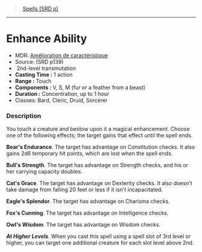 ﻿---
!SpellItem
Name: Enhance Ability
AltName: '[Amélioration de caractéristique](hd_spells_amelioration_de_caracteristique.md)'
Type: transmutation
Level: 2
CastingTime: 1 action
Range: Touch
Components: V, S, M (fur or a feather from a beast)
Duration: Concentration, up to 1 hour
Classes: Bard, Cleric, Druid, Sorcerer
Family: SpellVO
Source: (SRD p139)
Id: spells_vo.md#enhance-ability
ParentLink: spells_vo.md#spells-srd-p
ParentName: Spells (SRD p)
NameLevel: 1
Attributes:
  Name: Enhance Ability
  Markdown: >+
    # <!--Name-->Enhance Ability<!--/Name-->


    - MDR: <!--AltName-->[Amélioration de caractéristique](hd_spells_amelioration_de_caracteristique.md)<!--/AltName-->

    - Source: <!--Source-->(SRD p139)<!--/Source-->

    -  <!--Level-->2<!--/Level-->nd-level <!--Type-->transmutation<!--/Type-->

    - **Casting Time :** <!--CastingTime-->1 action<!--/CastingTime-->

    - **Range :** <!--Range-->Touch<!--/Range-->

    - **Components :** <!--Components-->V, S, M (fur or a feather from a beast)<!--/Components-->

    - **Duration :** <!--Duration-->Concentration, up to 1 hour<!--/Duration-->

    - Classes: <!--Classes-->Bard, Cleric, Druid, Sorcerer<!--/Classes-->


    ### Description


    You touch a creature and bestow upon it a magical enhancement. Choose one of the following effects; the target gains that effect until the spell ends.


    **Bear's Endurance**. The target has advantage on Constitution checks. It also gains 2d6 temporary hit points, which are lost when the spell ends.


    **Bull's Strength**. The target has advantage on Strength checks, and his or her carrying capacity doubles.


    **Cat's Grace**. The target has advantage on Dexterity checks. It also doesn't take damage from falling 20 feet or less if it isn't incapacitated.


    **Eagle's Splendor**. The target has advantage on Charisma checks.


    **Fox's Cunning**. The target has advantage on Intelligence checks.


    **Owl's Wisdom**. The target has advantage on Wisdom checks.


    **_At Higher Levels_**. When you cast this spell using a spell slot of 3rd level or higher, you can target one additional creature for each slot level above 2nd.

  AltName: '[Amélioration de caractéristique](hd_spells_amelioration_de_caracteristique.md)'
  Source: (SRD p139)
  Level: 2
  Type: transmutation
  CastingTime: 1 action
  Range: Touch
  Components: V, S, M (fur or a feather from a beast)
  Duration: Concentration, up to 1 hour
  Classes: Bard, Cleric, Druid, Sorcerer
AttributesDictionary: >+
  Name: Enhance Ability

  Markdown: >+

    # <!--Name-->Enhance Ability<!--/Name-->





    - MDR: <!--AltName-->[Amélioration de caractéristique](hd_spells_amelioration_de_caracteristique.md)<!--/AltName-->



    - Source: <!--Source-->(SRD p139)<!--/Source-->



    -  <!--Level-->2<!--/Level-->nd-level <!--Type-->transmutation<!--/Type-->



    - **Casting Time :** <!--CastingTime-->1 action<!--/CastingTime-->



    - **Range :** <!--Range-->Touch<!--/Range-->



    - **Components :** <!--Components-->V, S, M (fur or a feather from a beast)<!--/Components-->



    - **Duration :** <!--Duration-->Concentration, up to 1 hour<!--/Duration-->



    - Classes: <!--Classes-->Bard, Cleric, Druid, Sorcerer<!--/Classes-->





    ### Description





    You touch a creature and bestow upon it a magical enhancement. Choose one of the following effects; the target gains that effect until the spell ends.





    **Bear's Endurance**. The target has advantage on Constitution checks. It also gains 2d6 temporary hit points, which are lost when the spell ends.





    **Bull's Strength**. The target has advantage on Strength checks, and his or her carrying capacity doubles.





    **Cat's Grace**. The target has advantage on Dexterity checks. It also doesn't take damage from falling 20 feet or less if it isn't incapacitated.





    **Eagle's Splendor**. The target has advantage on Charisma checks.





    **Fox's Cunning**. The target has advantage on Intelligence checks.





    **Owl's Wisdom**. The target has advantage on Wisdom checks.





    **_At Higher Levels_**. When you cast this spell using a spell slot of 3rd level or higher, you can target one additional creature for each slot level above 2nd.



  AltName: '[Amélioration de caractéristique](hd_spells_amelioration_de_caracteristique.md)'

  Source: (SRD p139)

  Level: 2

  Type: transmutation

  CastingTime: 1 action

  Range: Touch

  Components: V, S, M (fur or a feather from a beast)

  Duration: Concentration, up to 1 hour

  Classes: Bard, Cleric, Druid, Sorcerer

---
> [Spells (SRD p)](srd_spells.md)

---

# Enhance Ability

- MDR: [Amélioration de caractéristique](hd_spells_amelioration_de_caracteristique.md)
- Source: (SRD p139)
-  2nd-level transmutation
- **Casting Time :** 1 action
- **Range :** Touch
- **Components :** V, S, M (fur or a feather from a beast)
- **Duration :** Concentration, up to 1 hour
- Classes: Bard, Cleric, Druid, Sorcerer

### Description

You touch a creature and bestow upon it a magical enhancement. Choose one of the following effects; the target gains that effect until the spell ends.

**Bear's Endurance**. The target has advantage on Constitution checks. It also gains 2d6 temporary hit points, which are lost when the spell ends.

**Bull's Strength**. The target has advantage on Strength checks, and his or her carrying capacity doubles.

**Cat's Grace**. The target has advantage on Dexterity checks. It also doesn't take damage from falling 20 feet or less if it isn't incapacitated.

**Eagle's Splendor**. The target has advantage on Charisma checks.

**Fox's Cunning**. The target has advantage on Intelligence checks.

**Owl's Wisdom**. The target has advantage on Wisdom checks.

**_At Higher Levels_**. When you cast this spell using a spell slot of 3rd level or higher, you can target one additional creature for each slot level above 2nd.

